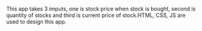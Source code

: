 This app takes 3 imputs, one is stock price when stock is bought, second is quantity of stocks and third is current price of stock.HTML, CSS, JS are used to design this app.